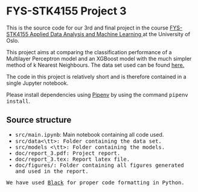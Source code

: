 # FYS-STK4155 Project 3
This is the source code for our 3rd and final project in the course [FYS-STK4155 Applied Data Analysis and Machine Learning ](https://www.uio.no/studier/emner/matnat/fys/FYS-STK4155/index-eng.html) at the University of Oslo.

This project aims at comparing the classification performance of a Multilayer Perceptron model and an XGBoost model with the much simpler method of k Nearest Neighbours. The data set used can be found [here.](http://archive.ics.uci.edu/ml/datasets/MAGIC+Gamma+Telescope)

The code in this project is relatively short and is therefore contained in a single Jupyter notebook.

Please install dependencies using [Pipenv](https://github.com/pypa/pipenv) by using the command <tt>pipenv install</tt>.

## Source structure 

* <tt> src/main.ipynb</tt>: Main notebook containing all code used.
* <tt> src/data<\tt>: Folder containing the data set.
* <tt> src/models <\tt>: Folder containing the models. 
* <tt> doc/report_3.pdf</tt>: Project report.
* <tt> doc/report_3.tex</tt>: Report latex file.
* <tt> doc/figures/</tt>: Folder containing all figures generated and used in the report.

We have used [Black](https://github.com/psf/black) for proper code formatting in Python.
